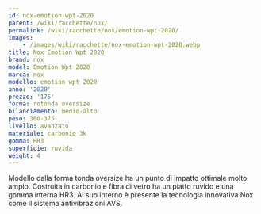 ```yaml
---
id: nox-emotion-wpt-2020
parent: /wiki/racchette/nox/
permalink: /wiki/racchette/nox/emotion-wpt-2020/
images:
    - /images/wiki/racchette/nox-emotion-wpt-2020.webp
title: Nox Emotion Wpt 2020
brand: nox
model: Emotion Wpt 2020
marca: nox
modello: emotion wpt 2020
anno: '2020'
prezzo: '175'
forma: rotonda oversize
bilanciamento: medio-alto
peso: 360-375
livello: avanzato
materiale: carbonio 3k
gomma: HR3
superficie: ruvida
weight: 4
---
```

Modello dalla forma tonda oversize ha un punto di impatto ottimale molto ampio. Costruita in carbonio e fibra di vetro ha un piatto ruvido e una gomma interna HR3. Al suo interno è presente la tecnologia innovativa Nox come il sistema antivibrazioni AVS.